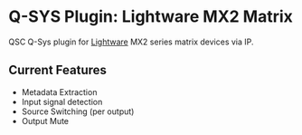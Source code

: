 # Q-SYS Plugin: Lightware MX2 Matrix

QSC Q-Sys plugin for [Lightware](https://lightware.com/) MX2 series matrix devices via IP.

## Current Features

- Metadata Extraction
- Input signal detection
- Source Switching (per output)
- Output Mute
